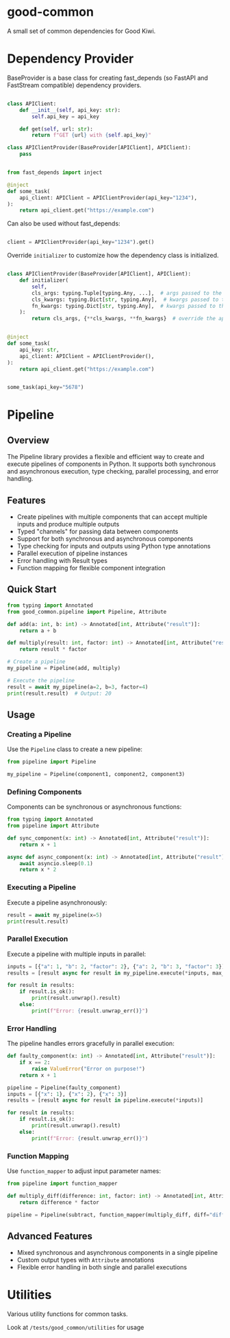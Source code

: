 # good-common

A small set of common dependencies for Good Kiwi.

# Dependency Provider

BaseProvider is a base class for creating fast_depends (so FastAPI and FastStream compatible) dependency providers.

```python

class APIClient:
    def __init__(self, api_key: str):
        self.api_key = api_key

    def get(self, url: str):
        return f"GET {url} with {self.api_key}"

class APIClientProvider(BaseProvider[APIClient], APIClient):
    pass


from fast_depends import inject

@inject
def some_task(
    api_client: APIClient = APIClientProvider(api_key="1234"),
):
    return api_client.get("https://example.com")


```

Can also be used without fast_depends:

```python

client = APIClientProvider(api_key="1234").get()

```

Override `initializer` to customize how the dependency class is initialized.

```python

class APIClientProvider(BaseProvider[APIClient], APIClient):
    def initializer(
        self,
        cls_args: typing.Tuple[typing.Any, ...],  # args passed to the Provider
        cls_kwargs: typing.Dict[str, typing.Any],  # kwargs passed to the Provider
        fn_kwargs: typing.Dict[str, typing.Any],  # kwargs passed to the function at runtime
    ):
        return cls_args, {**cls_kwargs, **fn_kwargs}  # override the api_key with the one passed to the function


@inject
def some_task(
    api_key: str,
    api_client: APIClient = APIClientProvider(),
):
    return api_client.get("https://example.com")


some_task(api_key="5678")

```


# Pipeline

## Overview

The Pipeline library provides a flexible and efficient way to create and execute pipelines of components in Python. It supports both synchronous and asynchronous execution, type checking, parallel processing, and error handling.

## Features

- Create pipelines with multiple components that can accept multiple inputs and produce multiple outputs
- Typed "channels" for passing data between components
- Support for both synchronous and asynchronous components
- Type checking for inputs and outputs using Python type annotations
- Parallel execution of pipeline instances
- Error handling with Result types
- Function mapping for flexible component integration

## Quick Start

```python
from typing import Annotated
from good_common.pipeline import Pipeline, Attribute

def add(a: int, b: int) -> Annotated[int, Attribute("result")]:
    return a + b

def multiply(result: int, factor: int) -> Annotated[int, Attribute("result")]:
    return result * factor

# Create a pipeline
my_pipeline = Pipeline(add, multiply)

# Execute the pipeline
result = await my_pipeline(a=2, b=3, factor=4)
print(result.result)  # Output: 20
```

## Usage

### Creating a Pipeline

Use the `Pipeline` class to create a new pipeline:

```python
from pipeline import Pipeline

my_pipeline = Pipeline(component1, component2, component3)
```

### Defining Components

Components can be synchronous or asynchronous functions:

```python
from typing import Annotated
from pipeline import Attribute

def sync_component(x: int) -> Annotated[int, Attribute("result")]:
    return x + 1

async def async_component(x: int) -> Annotated[int, Attribute("result")]:
    await asyncio.sleep(0.1)
    return x * 2
```

### Executing a Pipeline

Execute a pipeline asynchronously:

```python
result = await my_pipeline(x=5)
print(result.result)
```

### Parallel Execution

Execute a pipeline with multiple inputs in parallel:

```python
inputs = [{"a": 1, "b": 2, "factor": 2}, {"a": 2, "b": 3, "factor": 3}]
results = [result async for result in my_pipeline.execute(*inputs, max_workers=3)]

for result in results:
    if result.is_ok():
        print(result.unwrap().result)
    else:
        print(f"Error: {result.unwrap_err()}")
```

### Error Handling

The pipeline handles errors gracefully in parallel execution:

```python
def faulty_component(x: int) -> Annotated[int, Attribute("result")]:
    if x == 2:
        raise ValueError("Error on purpose!")
    return x + 1

pipeline = Pipeline(faulty_component)
inputs = [{"x": 1}, {"x": 2}, {"x": 3}]
results = [result async for result in pipeline.execute(*inputs)]

for result in results:
    if result.is_ok():
        print(result.unwrap().result)
    else:
        print(f"Error: {result.unwrap_err()}")
```

### Function Mapping

Use `function_mapper` to adjust input parameter names:

```python
from pipeline import function_mapper

def multiply_diff(difference: int, factor: int) -> Annotated[int, Attribute("result")]:
    return difference * factor

pipeline = Pipeline(subtract, function_mapper(multiply_diff, diff="difference"))
```

## Advanced Features

- Mixed synchronous and asynchronous components in a single pipeline
- Custom output types with `Attribute` annotations
- Flexible error handling in both single and parallel executions


# Utilities

Various utility functions for common tasks.

Look at `/tests/good_common/utilities` for usage